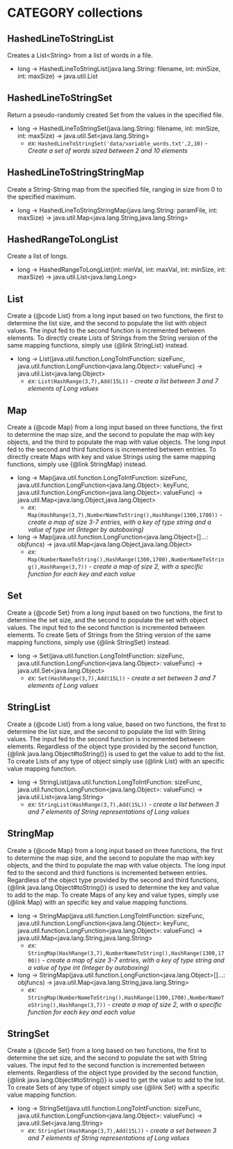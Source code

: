 # CATEGORY collections
## HashedLineToStringList

Creates a List\<String\> from a list of words in a file.

- long -> HashedLineToStringList(java.lang.String: filename, int: minSize, int: maxSize) -> java.util.List


## HashedLineToStringSet

Return a pseudo-randomly created Set from the values in the specified file.

- long -> HashedLineToStringSet(java.lang.String: filename, int: minSize, int: maxSize) -> java.util.Set<java.lang.String>
  - *ex:* `HashedLineToStringSet('data/variable_words.txt',2,10)` - *Create a set of words sized between 2 and 10 elements*


## HashedLineToStringStringMap

Create a String-String map from the specified file, ranging in size from 0 to the specified maximum.

- long -> HashedLineToStringStringMap(java.lang.String: paramFile, int: maxSize) -> java.util.Map<java.lang.String,java.lang.String>


## HashedRangeToLongList

Create a list of longs.

- long -> HashedRangeToLongList(int: minVal, int: maxVal, int: minSize, int: maxSize) -> java.util.List<java.lang.Long>


## List

Create a {@code List} from a long input based on two functions, the first to determine the list size, and the second to populate the list with object values. The input fed to the second function is incremented between elements. To directly create Lists of Strings from the String version of the same mapping functions, simply use {@link StringList} instead.

- long -> List(java.util.function.LongToIntFunction: sizeFunc, java.util.function.LongFunction<java.lang.Object>: valueFunc) -> java.util.List<java.lang.Object>
  - *ex:* `List(HashRange(3,7),Add(15L))` - *create a list between 3 and 7 elements of Long values*


## Map

Create a {@code Map} from a long input based on three functions, the first to determine the map size, and the second to populate the map with key objects, and the third to populate the map with value objects. The long input fed to the second and third functions is incremented between entries. To directly create Maps with key and value Strings using the same mapping functions, simply use {@link StringMap} instead.

- long -> Map(java.util.function.LongToIntFunction: sizeFunc, java.util.function.LongFunction<java.lang.Object>: keyFunc, java.util.function.LongFunction<java.lang.Object>: valueFunc) -> java.util.Map<java.lang.Object,java.lang.Object>
  - *ex:* `Map(HashRange(3,7),NumberNameToString(),HashRange(1300,1700))` - *create a map of size 3-7 entries, with a key of type string and a value of type int (Integer by autoboxing)*
- long -> Map(java.util.function.LongFunction<java.lang.Object>[]...: objfuncs) -> java.util.Map<java.lang.Object,java.lang.Object>
  - *ex:* `Map(NumberNameToString(),HashRange(1300,1700),NumberNameToString(),HashRange(3,7))` - *create a map of size 2, with a specific function for each key and each value*


## Set

Create a {@code Set} from a long input based on two functions, the first to determine the set size, and the second to populate the set with object values. The input fed to the second function is incremented between elements. To create Sets of Strings from the String version of the same mapping functions, simply use {@link StringSet} instead.

- long -> Set(java.util.function.LongToIntFunction: sizeFunc, java.util.function.LongFunction<java.lang.Object>: valueFunc) -> java.util.Set<java.lang.Object>
  - *ex:* `Set(HashRange(3,7),Add(15L))` - *create a set between 3 and 7 elements of Long values*


## StringList

Create a {@code List} from a long value, based on two functions, the first to determine the list size, and the second to populate the list with String values. The input fed to the second function is incremented between elements. Regardless of the object type provided by the second function, {@link java.lang.Object#toString()} is used to get the value to add to the list. To create Lists of any type of object simply use {@link List} with an specific value mapping function.

- long -> StringList(java.util.function.LongToIntFunction: sizeFunc, java.util.function.LongFunction<java.lang.Object>: valueFunc) -> java.util.List<java.lang.String>
  - *ex:* `StringList(HashRange(3,7),Add(15L))` - *create a list between 3 and 7 elements of String representations of Long values*


## StringMap

Create a {@code Map} from a long input based on three functions, the first to determine the map size, and the second to populate the map with key objects, and the third to populate the map with value objects. The long input fed to the second and third functions is incremented between entries. Regardless of the object type provided by the second and third functions, {@link java.lang.Object#toString()} is used to determine the key and value to add to the map. To create Maps of any key and value types, simply use {@link Map} with an specific key and value mapping functions.

- long -> StringMap(java.util.function.LongToIntFunction: sizeFunc, java.util.function.LongFunction<java.lang.Object>: keyFunc, java.util.function.LongFunction<java.lang.Object>: valueFunc) -> java.util.Map<java.lang.String,java.lang.String>
  - *ex:* `StringMap(HashRange(3,7),NumberNameToString(),HashRange(1300,1700))` - *create a map of size 3-7 entries, with a key of type string and a value of type int (Integer by autoboxing)*
- long -> StringMap(java.util.function.LongFunction<java.lang.Object>[]...: objfuncs) -> java.util.Map<java.lang.String,java.lang.String>
  - *ex:* `StringMap(NumberNameToString(),HashRange(1300,1700),NumberNameToString(),HashRange(3,7))` - *create a map of size 2, with a specific function for each key and each value*


## StringSet

Create a {@code Set} from a long based on two functions, the first to determine the set size, and the second to populate the set with String values. The input fed to the second function is incremented between elements. Regardless of the object type provided by the second function, {@link java.lang.Object#toString()} is used to get the value to add to the list. To create Sets of any type of object simply use {@link Set} with a specific value mapping function.

- long -> StringSet(java.util.function.LongToIntFunction: sizeFunc, java.util.function.LongFunction<java.lang.Object>: valueFunc) -> java.util.Set<java.lang.String>
  - *ex:* `StringSet(HashRange(3,7),Add(15L))` - *create a set between 3 and 7 elements of String representations of Long values*


